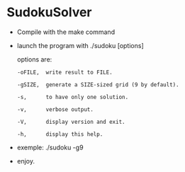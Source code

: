 # SudokuSolver
- Compile with the make command

- launch the program with ./sudoku [options]

    options are:
    
      -oFILE,  write result to FILE.
      
      -gSIZE,  generate a SIZE-sized grid (9 by default).

      -s,      to have only one solution.

      -v,      verbose output.

      -V,      display version and exit.

      -h,      display this help.

- exemple:    ./sudoku -g9

- enjoy.
 
